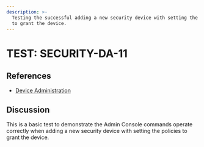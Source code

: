 ```yaml
---
description: >-
  Testing the successful adding a new security device with setting the policies
  to grant the device.
---
```


# TEST: SECURITY-DA-11

## References

* [Device Administration](../../../../../operations/host-administration/santedb-icdr-admin-console/untitled.md)

## Discussion

This is a basic test to demonstrate the Admin Console commands operate correctly when adding a new security device with setting the policies to grant the device.

